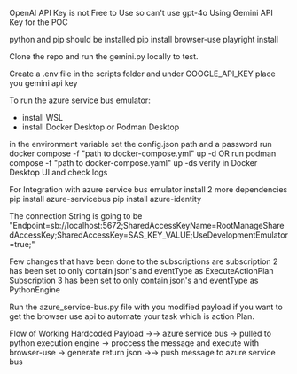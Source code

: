OpenAI API Key is not Free to Use so can't use gpt-4o
Using Gemini API Key for the POC

python and pip should be installed
pip install browser-use
playright install

Clone the repo and run the gemini.py locally to test.

Create a .env file in the scripts folder and under GOOGLE_API_KEY place you gemini api key

To run the azure service bus emulator:
- install WSL
- install Docker Desktop or Podman Desktop

in the environment variable set the config.json path and a password
run docker compose -f "path to docker-compose.yml" up -d
                    OR
run podman compose -f "path to docker-compose.yaml" up -ds
verify in Docker Desktop UI and check logs

For Integration with azure service bus emulator install 2 more dependencies
pip install azure-servicebus
pip install azure-identity

The connection String is going to be
"Endpoint=sb://localhost:5672;SharedAccessKeyName=RootManageSharedAccessKey;SharedAccessKey=SAS_KEY_VALUE;UseDevelopmentEmulator=true;"


Few changes that have been done to the subscriptions are
subscription 2 has been set to only contain json's and eventType as ExecuteActionPlan
Subscription 3 has been set to only contain json's and eventType as PythonEngine

Run the azure_service-bus.py file with you modified payload if you want to get the browser use api to automate your task which is action Plan.

Flow of Working
Hardcoded Payload ->-> azure service bus -> pulled to python execution engine -> proccess the message and execute with browser-use -> generate return json ->-> push message to azure service bus 
